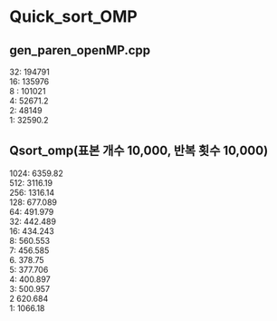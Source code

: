 # Quick_sort_OMP

## gen_paren_openMP.cpp
 32:	   194791  
 16:  	 135976  
 8 :   	101021  
 4:    	52671.2  
 2:    	48149  
 1:    	32590.2  

## Qsort_omp(표본 개수 10,000, 반복 횟수 10,000)
 1024:	6359.82  
 512:	3116.19   
 256:	1316.14  
 128:	677.089  
 64:	491.979  
 32:	442.489  
 16:	434.243  
 8:	560.553  
 7:	456.585  
 6.	378.75  
 5:	377.706  
 4:	400.897  
 3:	500.957  
 2	620.684  
 1:	1066.18  
